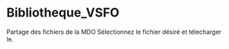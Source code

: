# Bibliotheque_VSFO
Partage des fichiers de la MDO
Sélectionnez le fichier désiré  et télecharger le.
